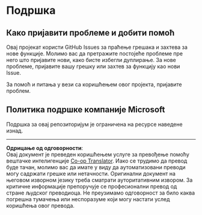 <!--
CO_OP_TRANSLATOR_METADATA:
{
  "original_hash": "872be8bc1b93ef1dd9ac3d6e8f99f6ab",
  "translation_date": "2025-08-30T17:32:59+00:00",
  "source_file": "SUPPORT.md",
  "language_code": "sr"
}
-->
# Подршка
## Како пријавити проблеме и добити помоћ  

Овај пројекат користи GitHub Issues за праћење грешака и захтева за нове функције. Молимо вас да претражите постојеће проблеме пре него што пријавите нови, како бисте избегли дуплирање. За нове проблеме, пријавите вашу грешку или захтев за функцију као нови Issue.

За помоћ и питања у вези са коришћењем овог пројекта, пријавите проблем.

## Политика подршке компаније Microsoft  

Подршка за овај репозиторијум је ограничена на ресурсе наведене изнад.

---

**Одрицање од одговорности**:  
Овај документ је преведен коришћењем услуге за превођење помоћу вештачке интелигенције [Co-op Translator](https://github.com/Azure/co-op-translator). Иако се трудимо да превод буде тачан, молимо вас да имате у виду да аутоматизовани преводи могу садржати грешке или нетачности. Оригинални документ на његовом изворном језику треба сматрати ауторитативним извором. За критичне информације препоручује се професионални превод од стране људског преводиоца. Не преузимамо одговорност за било каква погрешна тумачења или неспоразуме који могу настати услед коришћења овог превода.
